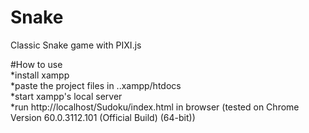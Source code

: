 # Snake
Classic Snake game with PIXI.js

#How to use \
*install xampp \
*paste the project files in ..xampp/htdocs \
*start xampp's local server \
*run http://localhost/Sudoku/index.html in browser (tested on Chrome Version 60.0.3112.101 (Official Build) (64-bit))
